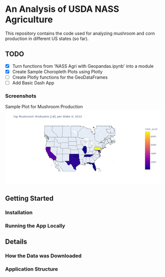 # An Analysis of USDA NASS Agriculture

This repository contains the code used for analyzing mushroom and corn production in
different US states (so far).

## TODO
- [x] Turn functions from 'NASS Agri with Geopandas.ipynb' into a module
- [x] Create Sample Choropleth Plots using Plotly
- [ ] Create Plotly functions for the GeoDataFrames
- [ ] Add Basic Dash App

### Screenshots

Sample Plot for Mushroom Production
![Mushroom Production](results/mushroom_sample_plot.png)

## Getting Started

### Installation

### Running the App Locally


## Details

### How the Data was Downloaded

### Application Structure